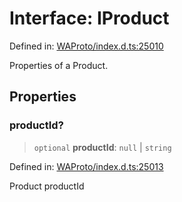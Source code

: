 # Interface: IProduct

Defined in: [WAProto/index.d.ts:25010](https://github.com/Fokusdotid/Baileys/blob/acae94a55f1d32612d8d312d52b001d93f2ac5e2/WAProto/index.d.ts#L25010)

Properties of a Product.

## Properties

### productId?

> `optional` **productId**: `null` \| `string`

Defined in: [WAProto/index.d.ts:25013](https://github.com/Fokusdotid/Baileys/blob/acae94a55f1d32612d8d312d52b001d93f2ac5e2/WAProto/index.d.ts#L25013)

Product productId
